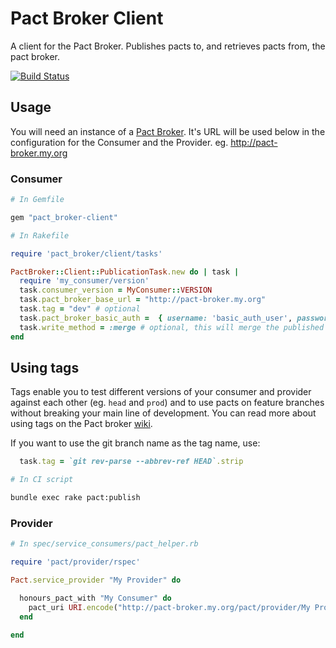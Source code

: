 # Pact Broker Client

A client for the Pact Broker. Publishes pacts to, and retrieves pacts from, the pact broker.

[![Build Status](https://travis-ci.org/pact-foundation/pact_broker-client.svg?branch=master)](https://travis-ci.org/pact-foundation/pact_broker-client)

## Usage

You will need an instance of a [Pact Broker](https://github.com/pact-foundation/pact_broker). It's URL will be used below in the configuration for the Consumer and the Provider. eg. http://pact-broker.my.org

### Consumer

```ruby
# In Gemfile

gem "pact_broker-client"
```

```ruby
# In Rakefile

require 'pact_broker/client/tasks'

PactBroker::Client::PublicationTask.new do | task |
  require 'my_consumer/version'
  task.consumer_version = MyConsumer::VERSION
  task.pact_broker_base_url = "http://pact-broker.my.org"
  task.tag = "dev" # optional
  task.pact_broker_basic_auth =  { username: 'basic_auth_user', password: 'basic_auth_pass'} #optional
  task.write_method = :merge # optional, this will merge the published pact into an existing pact rather than overwriting it if one exists. Not recommended, as it makes a mulch of the workflow on the broker.
end
```

## Using tags

Tags enable you to test different versions of your consumer and provider against each other (eg. `head` and `prod`) and to use pacts on feature branches without breaking your main line of development. You can read more about using tags on the Pact broker [wiki][wiki-tags].

If you want to use the git branch name as the tag name, use:

```ruby
  task.tag = `git rev-parse --abbrev-ref HEAD`.strip
```

```bash
# In CI script

bundle exec rake pact:publish
```

### Provider

```ruby
# In spec/service_consumers/pact_helper.rb

require 'pact/provider/rspec'

Pact.service_provider "My Provider" do

  honours_pact_with "My Consumer" do
    pact_uri URI.encode("http://pact-broker.my.org/pact/provider/My Provider/consumer/My Consumer/latest")
  end

end
```

[wiki-tags]: https://github.com/pact-foundation/pact_broker/wiki/Using-tags
